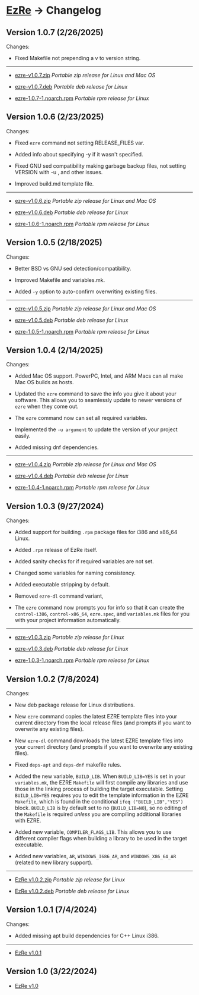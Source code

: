 # [EzRe](readme.md) -> Changelog

## Version 1.0.7 (2/26/2025)

Changes:

* Fixed Makefile not prepending a v to version string.

---------------------------------------------

*   [ezre-v1.0.7.zip](https://github.com/alex-free/ezre/releases/download/v1.0.7/ezre-v1.0.7.zip) _Portable zip release for Linux and Mac OS_

*   [ezre-v1.0.7.deb](https://github.com/alex-free/ezre/releases/download/v1.0.7/ezre-v1.0.7.deb) _Portable deb release for Linux_

*   [ezre-1.0.7-1.noarch.rpm](https://github.com/alex-free/ezre/releases/download/v1.0.7/ezre-1.0.7-1.noarch.rpm) _Portable rpm release for Linux_

## Version 1.0.6 (2/23/2025)

Changes:

* Fixed `ezre` command not setting RELEASE_FILES var.

* Added info about specifying -y if it wasn't specified.

* Fixed GNU sed compatibility making garbage backup files, not setting VERSION with -u <version>, and other issues.

* Improved build.md template file.

---------------------------------------------

*   [ezre-v1.0.6.zip](https://github.com/alex-free/ezre/releases/download/v1.0.6/ezre-v1.0.6.zip) _Portable zip release for Linux and Mac OS_

*   [ezre-v1.0.6.deb](https://github.com/alex-free/ezre/releases/download/v1.0.6/ezre-v1.0.6.deb) _Portable deb release for Linux_

*   [ezre-1.0.6-1.noarch.rpm](https://github.com/alex-free/ezre/releases/download/v1.0.6/ezre-1.0.6-1.noarch.rpm) _Portable rpm release for Linux_

## Version 1.0.5 (2/18/2025)

Changes:

* Better BSD vs GNU sed detection/compatibility.

* Improved Makefile and variables.mk.

* Added `-y` option to auto-confirm overwriting existing files.

---------------------------------------------

*   [ezre-v1.0.5.zip](https://github.com/alex-free/ezre/releases/download/v1.0.5/ezre-v1.0.5.zip) _Portable zip release for Linux and Mac OS_

*   [ezre-v1.0.5.deb](https://github.com/alex-free/ezre/releases/download/v1.0.5/ezre-v1.0.5.deb) _Portable deb release for Linux_

*   [ezre-1.0.5-1.noarch.rpm](https://github.com/alex-free/ezre/releases/download/v1.0.5/ezre-1.0.5-1.noarch.rpm) _Portable rpm release for Linux_

## Version 1.0.4 (2/14/2025)

Changes:

* Added Mac OS support. PowerPC, Intel, and ARM Macs can all make Mac OS builds as hosts.

* Updated the `ezre` command to save the info you give it about your software. This allows you to seamlessly update to newer versions of `ezre` when they come out.

* The `ezre` command now can set all required variables.

* Implemented the `-u argument` to update the version of your project easily.

* Added missing dnf dependencies.

---------------------------------------------

*   [ezre-v1.0.4.zip](https://github.com/alex-free/ezre/releases/download/v1.0.4/ezre-v1.0.4.zip) _Portable zip release for Linux and Mac OS_

*   [ezre-v1.0.4.deb](https://github.com/alex-free/ezre/releases/download/v1.0.4/ezre-v1.0.4.deb) _Portable deb release for Linux_

*   [ezre-1.0.4-1.noarch.rpm](https://github.com/alex-free/ezre/releases/download/v1.0.4/ezre-1.0.4-1.noarch.rpm) _Portable rpm release for Linux_

## Version 1.0.3 (9/27/2024)

Changes:

* Added support for building `.rpm` package files for i386 and x86_64 Linux.

* Added `.rpm` release of EzRe itself.

* Added sanity checks for if required variables are not set.

* Changed some variables for naming consistency.

* Added executable stripping by default.

* Removed `ezre-dl` command variant,

* The `ezre` command now prompts you for info so that it can create the `control-i386`, `control-x86_64`, `ezre.spec`, and `variables.mk` files for you with your project information automatically.

---------------------------------------------

*   [ezre-v1.0.3.zip](https://github.com/alex-free/ezre/releases/download/v1.0.3/ezre-v1.0.3.zip) _Portable zip release for Linux_

*   [ezre-v1.0.3.deb](https://github.com/alex-free/ezre/releases/download/v1.0.3/ezre-v1.0.3.deb) _Portable deb release for Linux_

*   [ezre-1.0.3-1.noarch.rpm](https://github.com/alex-free/ezre/releases/download/v1.0.3/ezre-1.0.3-1.noarch.rpm) _Portable rpm release for Linux_

## Version 1.0.2 (7/8/2024)

Changes:

* New deb package release for Linux distributions.

* New `ezre` command copies the latest EZRE template files into your current directory from the local release files (and prompts if you want to overwrite any existing files).

* New `ezre-dl` command downloads the latest EZRE template files into your current directory (and prompts if you want to overwrite any existing files).

* Fixed `deps-apt` and `deps-dnf` makefile rules.

* Added the new variable, `BUILD_LIB`. When `BUILD_LIB=YES` is set in your `variables.mk`, the EZRE `Makefile` will first compile any libraries and use those in the linking process of building the target executable. Setting `BUILD_LIB=YES` requires you to edit the template information in the EZRE `Makefile`, which is found in the conditional `ifeq ("BUILD_LIB","YES")` block. `BUILD_LIB` is by default set to no (`BUILD_LIB=NO`), so no editing of the `Makefile` is required _unless_ you are compiling additional libraries with EZRE.

* Added new variable, `COMPILER_FLAGS_LIB`. This allows you to use different compiler flags when building a library to be used in the target executable.

* Added new variables, `AR`, `WINDOWS_I686_AR`, and `WINDOWS_X86_64_AR` (related to new library support). 

---------------------------------------------

*   [EzRe v1.0.2.zip](https://github.com/alex-free/ezre/releases/download/v1.0.2/ezre-v1.0.2.zip) _Portable zip release for Linux_

*   [EzRe v1.0.2.deb](https://github.com/alex-free/ezre/releases/download/v1.0.2/ezre-v1.0.2.deb) _Portable deb release for Linux_


## Version 1.0.1 (7/4/2024)

Changes:

*   Added missing apt build dependencies for C++ Linux i386.

---------------------------------------------

*   [EzRe v1.0.1](https://github.com/alex-free/ezre/releases/download/v1.0.1/ezre-v1.0.1.zip)

## Version 1.0 (3/22/2024)

*   [EzRe v1.0](https://github.com/alex-free/ezre/releases/download/v1.0/ezre-v1.0.zip)

